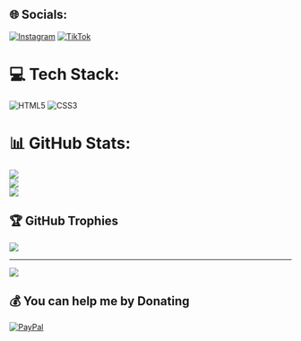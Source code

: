 
## 🌐 Socials:
[![Instagram](https://img.shields.io/badge/Instagram-%23E4405F.svg?logo=Instagram&logoColor=white)](https://instagram.com/abdulazzxoja) [![TikTok](https://img.shields.io/badge/TikTok-%23000000.svg?logo=TikTok&logoColor=white)](https://tiktok.com/@abdulazzxoja) 

# 💻 Tech Stack:
![HTML5](https://img.shields.io/badge/html5-%23E34F26.svg?style=for-the-badge&logo=html5&logoColor=white) ![CSS3](https://img.shields.io/badge/css3-%231572B6.svg?style=for-the-badge&logo=css3&logoColor=white)
# 📊 GitHub Stats:
![](https://github-readme-stats.vercel.app/api?username=Kenzo7077&theme=dark&hide_border=false&include_all_commits=false&count_private=false)<br/>
![](https://github-readme-streak-stats.herokuapp.com/?user=Kenzo7077&theme=dark&hide_border=false)<br/>
![](https://github-readme-stats.vercel.app/api/top-langs/?username=Kenzo7077&theme=dark&hide_border=false&include_all_commits=false&count_private=false&layout=compact)

## 🏆 GitHub Trophies
![](https://github-profile-trophy.vercel.app/?username=Kenzo7077&theme=dracula&no-frame=false&no-bg=false&margin-w=4)

---
[![](https://visitcount.itsvg.in/api?id=Kenzo7077&icon=0&color=0)](https://visitcount.itsvg.in)

  ## 💰 You can help me by Donating
  [![PayPal](https://img.shields.io/badge/PayPal-00457C?style=for-the-badge&logo=paypal&logoColor=white)](https://paypal.me/abdulazzxoja) 

  
<!-- Proudly created with GPRM ( https://gprm.itsvg.in ) -->
